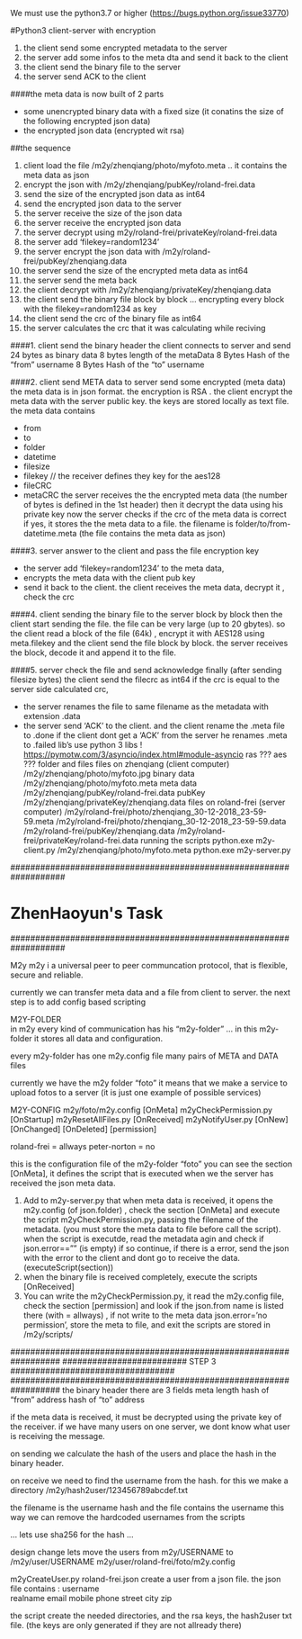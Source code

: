 We must use the python3.7 or higher (https://bugs.python.org/issue33770)

#Python3 client-server with encryption
1. the client send some encrypted metadata to the server
2. the server add some infos to the meta dta and send it back to the client
3. the client send the binary file to the server
4. the server send ACK to the client

####the meta data is now built of 2 parts
- some unencrypted binary data with a fixed size (it conatins the size of the following encrypted json data)
- the encrypted json data (encrypted wit rsa)


##the sequence
1. client load the file /m2y/zhenqiang/photo/myfoto.meta .. it contains the meta data as json
2. encrypt the json with /m2y/zhenqiang/pubKey/roland-frei.data
3. send the size of the encrypted json data as int64
4. send the encrypted json data to the server
5. the server receive the size of the json data
6. the server receive the encrypted json data
7. the server decrypt using m2y/roland-frei/privateKey/roland-frei.data
8. the server add ‘filekey=random1234’
9. the server encrypt the json data with /m2y/roland-frei/pubKey/zhenqiang.data
10. the server send the size of the encrypted meta data as int64
11. the server send the meta back
12. the client decrypt with /m2y/zhenqiang/privateKey/zhenqiang.data
13. the client send the binary file block by block … encrypting every block with the filekey=random1234 as key
14. the client send the crc of the binary file as int64
15. the server calculates the crc that it was calculating while reciving

####1. client send the binary header
the client connects to server and
send 24 bytes as binary data
8 bytes length of the metaData
8 Bytes Hash of the “from” username
8 Bytes Hash of the “to” username

####2. client send META data to server
send some encrypted (meta data)
the meta data is in json format.
the encryption is RSA . the client encrypt the meta data with the server public key.
the keys are stored locally as text file.
the meta data contains
- from
- to
- folder
- datetime
- filesize
- filekey // the receiver defines they key for the aes128
- fileCRC
- metaCRC
the server receives the the encrypted meta data (the number of bytes is defined in the 1st header)
then it decrypt the data using his private key
now the server checks if the crc of the meta data is correct
if yes, it stores the the meta data to a file.
the filename is folder/to/from-datetime.meta
(the file contains the meta data as json)

####3. server answer to the client and pass the file encryption key
- the server add ‘filekey=random1234’ to the meta data,
- encrypts the meta data with the client pub key
- send it back to the client.
the client receives the meta data, decrypt it , check the crc

####4. client sending the binary file to the server block by block
then the client start sending the file.
the file can be very large (up to 20 gbytes).
so the client read a block of the file (64k) , encrypt it with AES128 using meta.filekey
and the client send the file block by block.
the server receives the block, decode it and append it to the file.

####5. server check the file and send acknowledge
finally (after sending filesize bytes) the client send the filecrc as int64
if the crc is equal to the server side calculated crc,
- the server renames the file to same filename as the metadata with extension .data
- the server send ‘ACK’ to the client. and the client rename the .meta file to .done
if the client dont get a ‘ACK’ from the server he renames .meta to .failed
lib’s use python 3 libs !
https://pymotw.com/3/asyncio/index.html#module-asyncio
ras ???
aes ???
folder and files
files on zhenqiang (client computer)
/m2y/zhenqiang/photo/myfoto.jpg binary data
/m2y/zhenqiang/photo/myfoto.meta meta data
/m2y/zhenqiang/pubKey/roland-frei.data pubKey
/m2y/zhenqiang/privateKey/zhenqiang.data
files on roland-frei (server computer)
/m2y/roland-frei/photo/zhenqiang_30-12-2018_23-59-59.meta
/m2y/roland-frei/photo/zhenqiang_30-12-2018_23-59-59.data
/m2y/roland-frei/pubKey/zhenqiang.data
/m2y/roland-frei/privateKey/roland-frei.data
running the scripts
python.exe m2y-client.py /m2y/zhenqiang/photo/myfoto.meta
python.exe m2y-server.py


###################################################################
#                       ZhenHaoyun's Task                         #
###################################################################

M2y
m2y i a universal peer to peer communcation protocol, that is flexible, secure and reliable.

currently we can transfer meta data and a file from client to server.
the next step is to add config based scripting

M2Y-FOLDER		
in m2y every kind of communication has his “m2y-folder” … 
in this m2y-folder it stores all data and configuration.

every m2y-folder has 
one m2y.config file 
many pairs of META and DATA files

currently we have the m2y folder “foto”
it means that we make a service to upload fotos to a server 
(it is just one example of possible services)

M2Y-CONFIG
m2y/foto/m2y.config
[OnMeta]
m2yCheckPermission.py 
[OnStartup]
m2yResetAllFiles.py
[OnReceived]
m2yNotifyUser.py
[OnNew]
[OnChanged]
[OnDeleted]
[permission]

roland-frei	= allways
peter-norton	= no

this is the configuration file of the m2y-folder “foto” 
you can see the section [OnMeta], it defines the script that is executed when we the server has received the json meta data.

1. Add to m2y-server.py that when meta data is received, it opens the m2y.config (of json.folder) , check the section [OnMeta] and execute the script m2yCheckPermission.py, passing the filename of the metadata. (you must store the meta data to file before call the script). when the script is executde, read the metadata agin and check if json.error==”” (is empty) if so continue, if there is a error, send the json with the error to the client and dont go to receive the data. (executeScript(section))
2. when the binary file is received completely, execute the scripts [OnReceived]
3. You can write the m2yCheckPermission.py, it read the m2y.config file, check the section [permission] and look if the json.from name is listed there (with = allways) , if not write to the meta data json.error=’no permission’, store the meta to file, and exit
the scripts are stored in /m2y/scripts/

##################################################################
######################### STEP 3 #################################
##################################################################
the binary header
there are 3 fields
meta length 
hash of “from” address
hash of “to” address

if the meta data is received, it must be decrypted using the private key of the receiver.
if we have many users on one server, we dont know what user is receiving the message.

on sending we calculate the hash of the users and place the hash in the binary header.

on receive we need to find the username from the hash.
for this we make a directory /m2y/hash2user/123456789abcdef.txt

the filename is the username hash and the file contains the username
this way we can remove the hardcoded usernames from the scripts

… lets use sha256 for the hash … 

design change
lets move the users from m2y/USERNAME to /m2y/user/USERNAME
m2y/user/roland-frei/foto/m2y.config


m2yCreateUser.py roland-frei.json
create a user from a json file.
the json file contains :
username	
realname
email
mobile phone
street
city
zip


the script create the needed directories, and the rsa keys, the hash2user txt file.
(the keys are only generated if they are not allready there)







